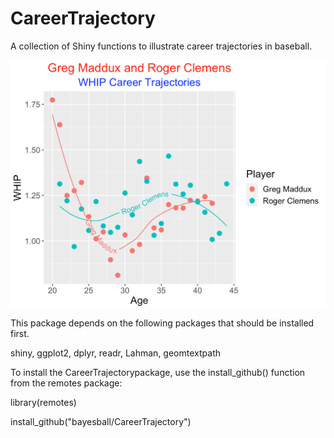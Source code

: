 # CareerTrajectory

A collection of Shiny functions to illustrate career trajectories in baseball.

![GitHub Logo](/images/pitching2.png)

This package depends on the following packages that should be installed first.

shiny, ggplot2, dplyr, readr, Lahman, geomtextpath

To install the CareerTrajectorypackage, use the install_github() function from the remotes package:

library(remotes)

install_github("bayesball/CareerTrajectory")



